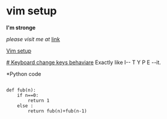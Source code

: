 # vim setup
**I'm stronge**

*please visit me at* [link](https://github.com/ila36IX "GitHub")

[Vim setup](https://github.com/pixegami/terminal-profile)

[# Keyboard change keys behaviare](https://askubuntu.com/questions/1364352/remap-a-key-combination-to-another-combination-e-g-altgrc-ctrlc-under-wa/1364828#1364828)
  Exactly like I-- T Y P E --it.

  *Python code
```

def fub(n):
	if n==0: 
		return 1
	else : 
		return fub(n)+fub(n-1)


```


